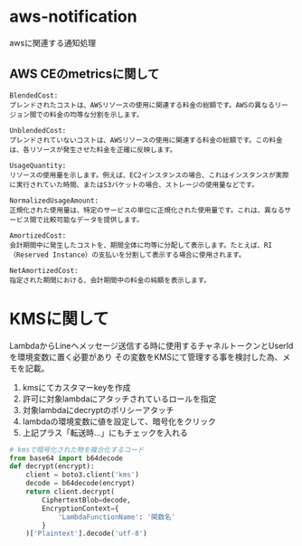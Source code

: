 # aws-notification
awsに関連する通知処理

## AWS CEのmetricsに関して
```
BlendedCost:
ブレンドされたコストは、AWSリソースの使用に関連する料金の総額です。AWSの異なるリージョン間での料金の均等な分割を示します。

UnblendedCost:
ブレンドされていないコストは、AWSリソースの使用に関連する料金の総額です。この料金は、各リソースが発生させた料金を正確に反映します。

UsageQuantity:
リソースの使用量を示します。例えば、EC2インスタンスの場合、これはインスタンスが実際に実行されていた時間、またはS3バケットの場合、ストレージの使用量などです。

NormalizedUsageAmount:
正規化された使用量は、特定のサービスの単位に正規化された使用量です。これは、異なるサービス間で比較可能なデータを提供します。

AmortizedCost:
会計期間中に発生したコストを、期間全体に均等に分配して表示します。たとえば、RI（Reserved Instance）の支払いを分割して表示する場合に使用されます。

NetAmortizedCost:
指定された期間における、会計期間中の料金の純額を表示します。
```

# KMSに関して
LambdaからLineへメッセージ送信する時に使用するチャネルトークンとUserIdを環境変数に置く必要があり
その変数をKMSにて管理する事を検討した為、メモを記載。

1. kmsにてカスタマーkeyを作成
2. 許可に対象lambdaにアタッチされているロールを指定
3. 対象lambdaにdecryptのポリシーアタッチ
4. lambdaの環境変数に値を設定して、暗号化をクリック
5. 上記プラス「転送時...」にもチェックを入れる
```python
# kmsで暗号化された物を複合化するコード
from base64 import b64decode
def decrypt(encrypt):
    client = boto3.client('kms')
    decode = b64decode(encrypt)
    return client.decrypt(
        CiphertextBlob=decode,
        EncryptionContext={
            'LambdaFunctionName': '関数名'
        }
    )['Plaintext'].decode('utf-8')
```
